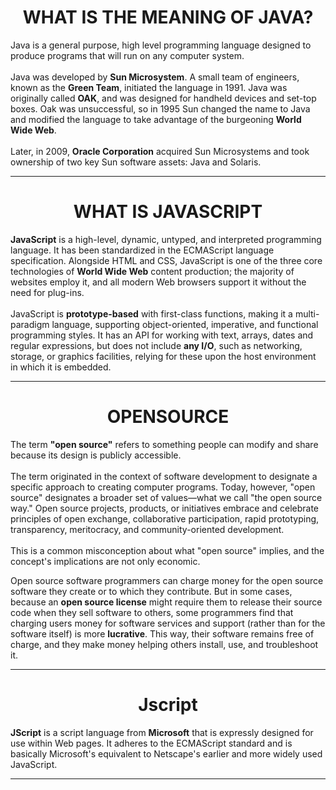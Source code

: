 <html>
<head>
<center><h1>WHAT IS THE MEANING OF JAVA?</h1></center>
<title>
<b>Meaning of Java.</b>
</title>
</head>
<body>
<p>
Java is a general purpose, high level programming language designed to produce programs that will run on any computer system.
<br><br>
Java was developed by <b>Sun Microsystem</b>. A small team of engineers, known as the <b>Green Team</b>, initiated the language in 1991. Java was originally called <b>OAK</b>, and was designed for handheld devices and set-top boxes. Oak was unsuccessful, so in 1995 Sun changed the name to Java and modified the language to take advantage of the burgeoning <b>World Wide Web</b>.
<br><br>
Later, in 2009, <b>Oracle Corporation</b> acquired Sun Microsystems and took ownership of two key Sun software assets: Java and Solaris.
</p>
<hr>
</body>
</html>
<html>
<head>
<center><h1>WHAT IS JAVASCRIPT</h1></center>
<title>
<b>JavaScript</b>
</title>
</head>
<body>
<p>
<b>JavaScript</b> is a high-level, dynamic, untyped, and interpreted programming language. It has been standardized in the ECMAScript language specification. Alongside HTML and CSS, JavaScript is one of the three core technologies of <b>World Wide Web</b> content production; the majority of websites employ it, and all modern Web browsers support it without the need for plug-ins.
<br><br> 
JavaScript is <b>prototype-based</b> with first-class functions, making it a multi-paradigm language, supporting object-oriented, imperative, and functional programming styles. It has an API for working with text, arrays, dates and regular expressions, but does not include <b>any I/O</b>, such as networking, storage, or graphics facilities, relying for these upon the host environment in which it is embedded.
</p>
<hr>
</body>
</html>
<html>
<head>
<center><h1>OPENSOURCE</h1></center>
<title>
<b>What is opensource</b>
</title>
</head>
<body>
<p>
The term <b>"open source"</b> refers to something people can modify and share because its design is publicly accessible.
<br><br>
The term originated in the context of software development to designate a specific approach to creating computer programs. Today, however, "open source" designates a broader set of values—what we call "the open source way." Open source projects, products, or initiatives embrace and celebrate principles of open exchange, collaborative participation, rapid prototyping, transparency, meritocracy, and community-oriented development.
<br><br>
This is a common misconception about what "open source" implies, and the concept's implications are not only economic.

Open source software programmers can charge money for the open source software they create or to which they contribute. But in some cases, because an <b>open source license</b> might require them to release their source code when they sell software to others, some programmers find that charging users money for software services and support (rather than for the software itself) is more <b>lucrative</b>. This way, their software remains free of charge, and they make money helping others install, use, and troubleshoot it.
</p>
<hr>
</body>
</html>
<html>
<head>
<center><h1>Jscript</h1></center>
<title>
<b>What is Jscript?</b>
</title>
</head>
<body>
<p>
<b>JScript</b> is a script language from <b>Microsoft</b> that is expressly designed for use within Web pages. It adheres to the ECMAScript standard and is basically Microsoft's equivalent to Netscape's earlier and more widely used JavaScript.
<br>
</p>
<hr>
</body>
</html>
